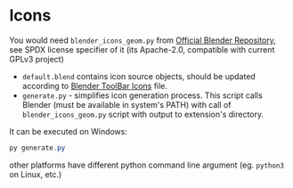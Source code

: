 <!-- SPDX-FileCopyrightText: 2025 Ivan Perevala <ivan95perevala@gmail.com>

SPDX-License-Identifier: GPL-3.0-or-later -->

# Icons

You would need ``blender_icons_geom.py`` from [Official Blender Repository](https://projects.blender.org/blender/blender/src/branch/main/release/datafiles/blender_icons_geom.py), see SPDX license specifier of it (its Apache-2.0, compatible with current GPLv3 project)

* ``default.blend`` contains icon source objects, should be updated according to [Blender ToolBar Icons](https://projects.blender.org/blender/blender-assets/src/branch/main/icons/toolbar.blend) file.
* ``generate.py`` - simplifies icon generation process. This script calls Blender (must be available in system's PATH) with call of  ``blender_icons_geom.py`` script with output to extension's directory.


It can be executed on Windows:

```powershell
py generate.py
```

other platforms have different python command line argument (eg. ```python3``` on Linux, etc.)
